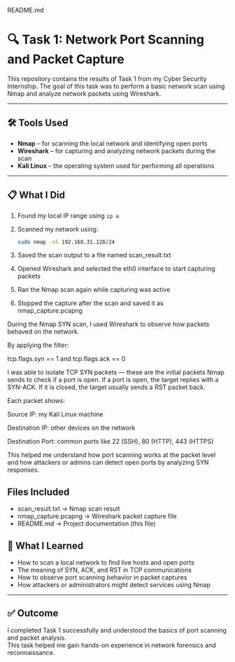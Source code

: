 README.md

# 🔍 Task 1: Network Port Scanning and Packet Capture

This repository contains the results of Task 1 from my Cyber Security Internship. The goal of this task was to perform a basic network scan using Nmap and analyze network packets using Wireshark.

---

## 🛠 Tools Used

- **Nmap** – for scanning the local network and identifying open ports  
- **Wireshark** – for capturing and analyzing network packets during the scan  
- **Kali Linux** – the operating system used for performing all operations  

---

## 📋 What I Did

1. Found my local IP range using `ip a`
2. Scanned my network using:
   ```bash
   sudo nmap -sS 192.168.31.128/24

3. Saved the scan output to a file named scan_result.txt

4. Opened Wireshark and selected the eth0 interface to start capturing packets

5. Ran the Nmap scan again while capturing was active

6. Stopped the capture after the scan and saved it as nmap_capture.pcapng

During the Nmap SYN scan, I used Wireshark to observe how packets behaved on the network.

 By applying the filter:

tcp.flags.syn == 1 and tcp.flags.ack == 0

I was able to isolate TCP SYN packets — these are the initial packets Nmap sends to check if a port is open. If a port is open, the target replies with a SYN-ACK. If it is closed, the target usually sends a RST packet back.

Each packet shows:

Source IP: my Kali Linux machine

Destination IP: other devices on the network

Destination Port: common ports like 22 (SSH), 80 (HTTP), 443 (HTTPS)

This helped me understand how port scanning works at the packet level and how attackers or admins can detect open ports by analyzing SYN responses.

## Files Included

- scan_result.txt → Nmap scan result
- nmap_capture.pcapng → Wireshark packet capture file
- README.md → Project documentation (this file)

## 🧠 What I Learned

- How to scan a local network to find live hosts and open ports
- The meaning of SYN, ACK, and RST in TCP communications
- How to observe port scanning behavior in packet captures
- How attackers or administrators might detect services using Nmap

---

## ✅ Outcome

I completed Task 1 successfully and understood the basics of port scanning and packet analysis.  
This task helped me gain hands-on experience in network forensics and reconnaissance.
